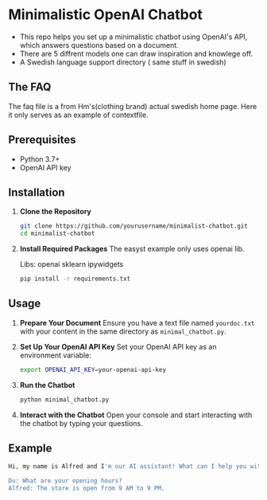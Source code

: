 # Minimalistic OpenAI Chatbot

- This repo helps you set up a minimalistic chatbot using OpenAI's API, which answers questions based on a document.
- There are 5 diffrent models one can draw inspiration and knowlege off.
- A Swedish language support directory ( same stuff in swedish)

## The FAQ 

 The faq file is a from Hm's(clothing brand) actual swedish home page. Here it only serves as an example of contextfile.


## Prerequisites

- Python 3.7+
- OpenAI API key

## Installation

1. **Clone the Repository**
    ```bash
    git clone https://github.com/yourusername/minimalist-chatbot.git
    cd minimalist-chatbot
    ```

2. **Install Required Packages**
  The easyst example only uses openai lib.
  
  
   Libs: openai
         sklearn
         ipywidgets    

    ```bash
    pip install -r requirements.txt
    ```

## Usage

1. **Prepare Your Document**
    Ensure you have a text file named `yourdoc.txt` with your  content in the same directory as `minimal_chatbot.py`.

2. **Set Up Your OpenAI API Key**
    Set your OpenAI API key as an environment variable:
    ```bash
    export OPENAI_API_KEY=your-openai-api-key
    ```

3. **Run the Chatbot**
    ```bash
    python minimal_chatbot.py
    ```

4. **Interact with the Chatbot**
    Open your console and start interacting with the chatbot by typing your questions.

## Example

```bash
Hi, my name is Alfred and I'm our AI assistant! What can I help you with?

Du: What are your opening hours?
Alfred: The store is open from 9 AM to 9 PM.
